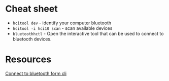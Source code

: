 # Cheat sheet

* `hcitool dev` - identify your computer bluetooth 
* `hcitool -i hci10 scan` - scan available devices
* `bluetoothhctl` - Open the interactive tool that can be 
                    used to connect to bluetooth devices.

# Resources
[Connect to bluetooth form cli](https://simpleit.rocks/linux/shell/connect-to-bluetooth-from-cli/)
